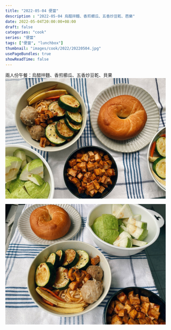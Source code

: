 ```yaml
---
title: "2022-05-04 便當"
description : "2022-05-04 烏醋拌麵、香煎櫛瓜、五香炒豆乾、芭樂"
date: 2022-05-04T20:00:00+08:00
draft: false
categories: "cook"
series: "便當"
tags: ["便當", "lunchbox"]
thumbnail: "images/cook/2022/20220504.jpg"
usePageBundles: true
showReadTime: false
---
```


兩人份午餐：烏醋拌麵、香煎櫛瓜、五香炒豆乾、貝果
![2022-05-04 烏醋拌麵、香煎櫛瓜、五香炒豆乾、芭樂](20220504_bento_1.jpg)

![2022-05-04 烏醋拌麵、香煎櫛瓜、五香炒豆乾、芭樂](20220504_bento_2.jpg)
